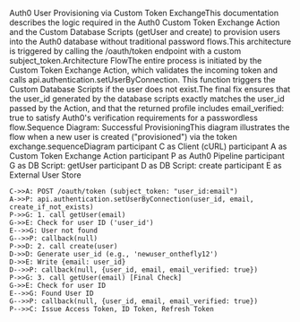 Auth0 User Provisioning via Custom Token ExchangeThis documentation describes the logic required in the Auth0 Custom Token Exchange Action and the Custom Database Scripts (getUser and create) to provision users into the Auth0 database without traditional password flows.This architecture is triggered by calling the /oauth/token endpoint with a custom subject_token.Architecture FlowThe entire process is initiated by the Custom Token Exchange Action, which validates the incoming token and calls api.authentication.setUserByConnection. This function triggers the Custom Database Scripts if the user does not exist.The final fix ensures that the user_id generated by the database scripts exactly matches the user_id passed by the Action, and that the returned profile includes email_verified: true to satisfy Auth0's verification requirements for a passwordless flow.Sequence Diagram: Successful ProvisioningThis diagram illustrates the flow when a new user is created ("provisioned") via the token exchange.sequenceDiagram
    participant C as Client (cURL)
    participant A as Custom Token Exchange Action
    participant P as Auth0 Pipeline
    participant G as DB Script: getUser
    participant D as DB Script: create
    participant E as External User Store

    C->>A: POST /oauth/token (subject_token: "user_id:email")
    A->>P: api.authentication.setUserByConnection(user_id, email, create_if_not_exists)
    P->>G: 1. call getUser(email)
    G->>E: Check for user ID ('user_id')
    E-->>G: User not found
    G-->>P: callback(null)
    P->>D: 2. call create(user)
    D->>D: Generate user_id (e.g., 'newuser_onthefly12')
    D->>E: Write {email: user_id}
    D-->>P: callback(null, {user_id, email, email_verified: true})
    P->>G: 3. call getUser(email) [Final Check]
    G->>E: Check for user ID
    E-->>G: Found User ID
    G-->>P: callback(null, {user_id, email, email_verified: true})
    P-->>C: Issue Access Token, ID Token, Refresh Token
